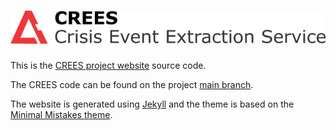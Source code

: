 # ![Crisis Event Extraction Service (CREES)](assets/images/title.png "Crisis Event Extraction Service (CREES)")

This is the [CREES project website](https://evhart.github.io/crees/) source code.

The CREES code can be found on the project [main branch](https://github.com/evhart/crees).

The website is generated using [Jekyll](https://jekyllrb.com/) and the theme is based on the [Minimal Mistakes theme](https://github.com/mmistakes/minimal-mistakes).